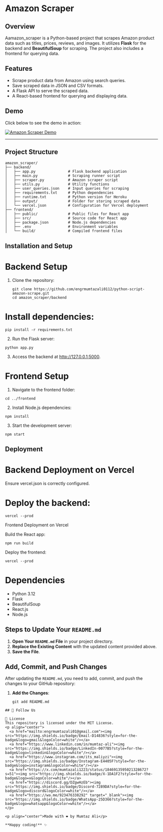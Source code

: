 # Amazon Scraper

## Overview
Aamazon_scraper is a Python-based project that scrapes Amazon product data such as titles, prices, reviews, and images. It utilizes **Flask** for the backend and **BeautifulSoup** for scraping. The project also includes a frontend for querying data.

## Features
- Scrape product data from Amazon using search queries.
- Save scraped data in JSON and CSV formats.
- A Flask API to serve the scraped data.
- A React-based frontend for querying and displaying data.

## Demo
Click below to see the demo in action:

[![Amazon Scraper Demo](https://img.shields.io/badge/Demo-Click_Here-blue?style=for-the-badge&logo=appveyor)](https://github.com/engrmumtazali0112/python-script-amazon-scraper/blob/main/IMG_8363-ezgif.com-video-to-gif-converter.gif)

---
## Project Structure
```
amazon_scraper/
├── backend/
│   ├── app.py               # Flask backend application
│   ├── main.py              # Scraping runner script
│   ├── scraper.py           # Amazon scraper script
│   ├── utils.py             # Utility functions
│   ├── user_queries.json    # Input queries for scraping
│   ├── requirements.txt     # Python dependencies
│   ├── runtime.txt          # Python version for Heroku
│   ├── output/              # Folder for storing scraped data
│   └── vercel.json          # Configuration for Vercel deployment
├── frontend/
│   ├── public/              # Public files for React app
│   ├── src/                 # Source code for React app
│   ├── package.json         # Node.js dependencies
│   ├── .env                 # Environment variables
│   └── build/               # Compiled frontend files

```
## Installation and Setup

# Backend Setup
1. Clone the repository:
   ```
   git clone https://github.com/engrmumtazali0112/python-script-amazon-scrape.git
   cd amazon_scraper/backend
    ```
# Install dependencies:

 ```
pip install -r requirements.txt
 ```
2. Run the Flask server:
 ```
python app.py
 ```
3. Access the backend at http://127.0.0.1:5000.
   
# Frontend Setup
1. Navigate to the frontend folder:
 ```
cd ../frontend
 ```
2. Install Node.js dependencies:

 ```
npm install
 ```
3. Start the development server:
 ```
npm start
 ```

## Deployment
# Backend Deployment on Vercel

Ensure vercel.json is correctly configured.
# Deploy the backend:

 ```
vercel --prod
 ```
Frontend Deployment on Vercel

Build the React app:
 ```
npm run build
 ```
Deploy the frontend:
 ```
vercel --prod
 ```
# Dependencies
- Python 3.12
- Flask
- BeautifulSoup
- React.js
- Node.js

  
## Steps to Update Your `README.md`

1. **Open Your `README.md` File** in your project directory.
2. **Replace the Existing Content** with the updated content provided above.
3. **Save the File**.

## Add, Commit, and Push Changes

After updating the `README.md`, you need to add, commit, and push the changes to your GitHub repository:

1. **Add the Changes**:
   ```
   git add README.md
```
## 📌 Follow Us

📜 License
This repository is licensed under the MIT License.
<p align="center">
  <a href="mailto:engrmumtazali01@gmail.com"><img src="https://img.shields.io/badge/Email-D14836?style=for-the-badge&logo=gmail&logoColor=white"/></a>
  <a href="https://www.linkedin.com/in/mumtaz-ali"><img src="https://img.shields.io/badge/LinkedIn-0077B5?style=for-the-badge&logo=linkedin&logoColor=white"/></a>
  <a href="https://www.instagram.com/its_maliyzi"><img src="https://img.shields.io/badge/Instagram-E4405F?style=for-the-badge&logo=instagram&logoColor=white"/></a>
  <a href="https://x.com/mumtazali1223/status/1846913595021328672?s=51"><img src="https://img.shields.io/badge/X-1DA1F2?style=for-the-badge&logo=x&logoColor=white"/></a>
  <a href="https://discord.gg/DZgwHzEb"><img src="https://img.shields.io/badge/Discord-7289DA?style=for-the-badge&logo=discord&logoColor=white"/></a>
  <a href="https://wa.me/923476338292" target="_blank"><img src="https://img.shields.io/badge/WhatsApp-25D366?style=for-the-badge&logo=whatsapp&logoColor=white"/></a>
</p>

<p align="center">Made with ❤️ by Mumtaz Ali</p>

**Happy coding!** ✨
